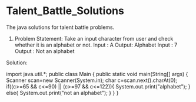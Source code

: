 # Talent_Battle_Solutions
The java solutions for talent battle problems.
1)  Problem Statement:
   Take an input character from user and check whether it is an alphabet or not.
   Input : A
   Output: Alphabet
   Input : 7
   Output : Not an alphabet

 Solution:
 
 import java.util.*;
public class Main
{
	public static void main(String[] args) {
		Scanner scan=new Scanner(System.in);
		char c=scan.next().charAt(0);
		if((c>=65 && c<=90) || (c>=97 && c<=122)){
		    System.out.print("alphabet");
		}
		else{
		     System.out.print("not an alphabet");
		}
	}
}





